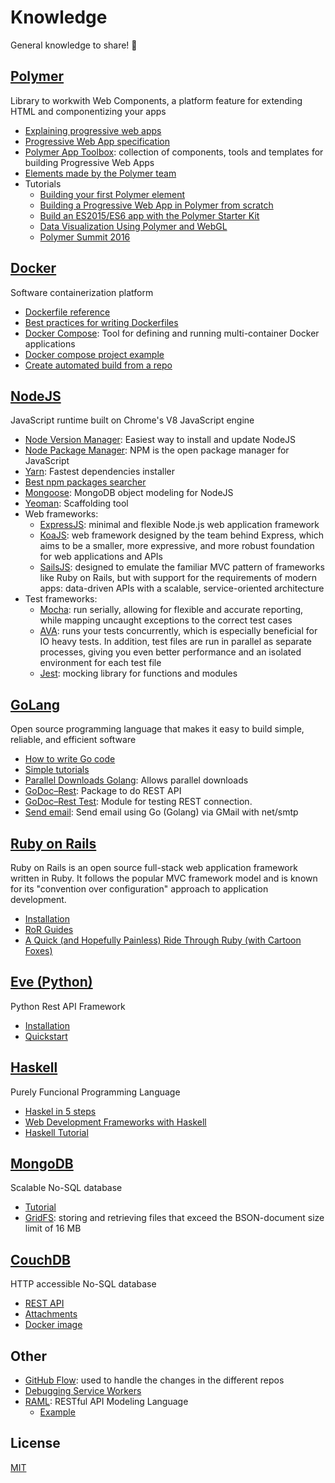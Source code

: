 # Knowledge
General knowledge to share! :beers:

## [Polymer](https://www.polymer-project.org/1.0/)
Library to workwith Web Components, a platform feature for extending HTML and componentizing your apps

  - [Explaining progressive web apps](https://www.youtube.com/watch?v=fFF2Yup2dMM)
  - [Progressive Web App specification](https://developers.google.com/web/progressive-web-apps/)
  - [Polymer App Toolbox](https://www.polymer-project.org/1.0/toolbox/): collection of components, tools and templates for building Progressive Web Apps
  - [Elements made by the Polymer team](https://www.webcomponents.org/collection/Polymer/elements)
  - Tutorials
    - [Building your first Polymer element](https://codelabs.developers.google.com/codelabs/polymer-first-elements/index.html?index=..%2F..%2Findex#0)
    - [Building a Progressive Web App in Polymer from scratch](https://codelabs.developers.google.com/codelabs/pwa-from-scratch/index.html?index=..%2F..%2Findex#0)
    - [Build an ES2015/ES6 app with the Polymer Starter Kit](https://codelabs.developers.google.com/codelabs/polymer-es2015/index.html?index=..%2F..%2Findex#0)
    - [Data Visualization Using Polymer and WebGL](https://codelabs.developers.google.com/codelabs/polymer-webgl/index.html?index=..%2F..%2Findex#0)
    - [Polymer Summit 2016](https://codelabs.developers.google.com/polymer-summit-2016)


## [Docker](https://www.docker.com/)
Software containerization platform

  - [Dockerfile reference](https://docs.docker.com/engine/reference/builder/)
  - [Best practices for writing Dockerfiles](https://docs.docker.com/engine/userguide/eng-image/dockerfile_best-practices/)
  - [Docker Compose](https://docs.docker.com/compose/): Tool for defining and running multi-container Docker applications
  - [Docker compose project example](https://github.com/cheminfo/roc-eln-docker)
  - [Create automated build from a repo](https://docs.docker.com/docker-hub/builds/)

## [NodeJS](https://github.com/nodejs/node)
JavaScript runtime built on Chrome's V8 JavaScript engine

  - [Node Version Manager](https://github.com/creationix/nvm): Easiest way to install and update NodeJS
  - [Node Package Manager](https://www.npmjs.com/): NPM is the open package manager for JavaScript
  - [Yarn](https://yarnpkg.com/lang/en/): Fastest dependencies installer
  - [Best npm packages searcher](https://npms.io/)
  - [Mongoose](http://mongoosejs.com/): MongoDB object modeling for NodeJS
  - [Yeoman](http://yeoman.io/): Scaffolding tool
  - Web frameworks:
    - [ExpressJS](http://expressjs.com/): minimal and flexible Node.js web application framework
    - [KoaJS](http://koajs.com/): web framework designed by the team behind Express, which aims to be a smaller, more expressive, and more robust foundation for web applications and APIs
    - [SailsJS](http://sailsjs.com/): designed to emulate the familiar MVC pattern of frameworks like Ruby on Rails, but with support for the requirements of modern apps: data-driven APIs with a scalable, service-oriented architecture
  - Test frameworks:
    - [Mocha](https://mochajs.org/): run serially, allowing for flexible and accurate reporting, while mapping uncaught exceptions to the correct test cases
    - [AVA](https://github.com/avajs/ava): runs your tests concurrently, which is especially beneficial for IO heavy tests. In addition, test files are run in parallel as separate processes, giving you even better performance and an isolated environment for each test file
    - [Jest](https://facebook.github.io/jest/): mocking library for functions and modules

## [GoLang](https://golang.org/)
Open source programming language that makes it easy to build simple, reliable, and efficient software

  - [How to write Go code](https://golang.org/doc/code.html)
  - [Simple tutorials](https://tour.golang.org/)
  - [Parallel Downloads Golang](https://coderwall.com/p/uz2noa/fast-parallel-downloads-in-golang-with-accept-ranges-and-goroutines): Allows parallel downloads
  - [GoDoc–Rest](https://godoc.org/github.com/ant0ine/go-json-rest/rest): Package to do REST API
  - [GoDoc–Rest Test](https://godoc.org/github.com/ant0ine/go-json-rest/rest/test): Module for testing REST connection.
  - [Send email](https://gist.github.com/jpillora/cb46d183eca0710d909a): Send email using Go (Golang) via GMail with net/smtp

## [Ruby on Rails](http://rubyonrails.org/)
Ruby on Rails is an open source full-stack web application framework written in Ruby. It follows the popular MVC framework model and is known for its "convention over configuration" approach to application development.

- [Installation](http://installrails.com/)
- [RoR Guides](http://guides.rubyonrails.org/)
- [A Quick (and Hopefully Painless) Ride Through Ruby (with Cartoon Foxes)](http://poignant.guide/book/chapter-3.html)


## [Eve (Python)](http://python-eve.org/)
Python Rest API Framework
  - [Installation](http://python-eve.org/install.html)
  - [Quickstart](http://python-eve.org/quickstart.html)


## [Haskell](https://www.haskell.org/)
Purely Funcional Programming Language

  - [Haskel in 5 steps](https://wiki.haskell.org/Haskell_in_5_steps)
  - [Web Development Frameworks with Haskell](https://wiki.haskell.org/Web/Frameworks)
  - [Haskell Tutorial](https://github.com/UNArqui17i-B/Knowledge/blob/master/Haskell/Haskell.pdf)

## [MongoDB](https://docs.mongodb.com/)
Scalable No-SQL database

  - [Tutorial](https://www.tutorialspoint.com/mongodb/mongodb_tutorial.pdf)
  - [GridFS](https://docs.mongodb.com/manual/core/gridfs/): storing and retrieving files that exceed the BSON-document size limit of 16 MB

## [CouchDB](http://docs.couchdb.org/en/latest/index.html)
HTTP accessible No-SQL database

  - [REST API](http://docs.couchdb.org/en/latest/http-api.html)
  - [Attachments](http://docs.couchdb.org/en/latest/api/document/attachments.html)
  - [Docker image](https://hub.docker.com/_/couchdb/)

## Other
  - [GitHub Flow](https://guides.github.com/introduction/flow/): used to handle the changes in the different repos
  - [Debugging Service Workers](https://codelabs.developers.google.com/codelabs/debugging-service-workers/index.html?index=..%2F..%2Findex#0)
  - [RAML](http://raml.org/): RESTful API Modeling Language
    - [Example](https://github.com/openanalytics/RPooli/blob/master/webapp/src/main/webapp/raml/api_v1.raml)

## License
[MIT](.LICENSE)

